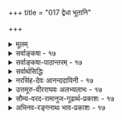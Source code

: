 +++
title = "017 द्वेधा भूतानि"

+++
<details><summary>मूलम्</summary>

द्वेधा भूतानि भित्त्वा पुनरपि च भिनत्त्यर्धमेकं चतुर्धा तैरेकैकस्य भागैः परमनुकलयत्यर्धमर्धं चतुर्भिः ।  
इत्थं पञ्चीकृतैस्तैर्जनयति स जगद्धेतुरण्डादिकार्याण्यैदंपर्यं त्रिवृत्त्वश्रुतिरधिकगिरामक्षमैका निरोद्धुम् ॥ १७ ॥
</details>

<details><summary>सर्वाङ्कषा - १७</summary>

एवं सृष्टिप्रक्रियाम्, तत्र प्रसक्तं विचारं च परिसमाप्य, व्यष्टिसृष्टि निरूपयतिद्वेधेत्यादिना । सृष्टिर्हि द्विविधा - समष्टिसृष्टिः, व्यष्टिसृष्टिश्चेति । तत्त्वानां सृष्टिः समष्टिसृष्टिरित्युच्यते । तत्त्वव्यञ्जकव्यक्तीनां सृष्टिः व्यष्टिसृष्टिरित्युच्यते । पृथिवीतत्त्वम् अन्यत् पृथिवी चान्या । पृथिव्याः समष्टिरूपं पृथिवीतत्त्वन्त्वतीन्द्रियम्, पृथिवीत्वपदवाच्यं तु पृथिवीपदप्रवृत्तिनिमित्तया सिद्धं पृथिवीतत्त्वापेक्षयातिरिक्तं स्थूलपृथिवीनिष्ठम् । स्थूला पृथिवी यद्यपि प्रत्यक्षा, तथापि पृथिवीसामान्यस्यानुगतावयवसंस्थानरूपाया जातेः प्रत्यक्षसिद्धत्वं न भवत्येव । अत एव गन्धसमवायिकारणतावच्छेदकतया पृथिवीत्वजातिस्तार्किकैः साध्यते । अतः पृथिवीपदप्रवृत्तिनिमित्ततयैव पृथिवीत्वसिद्धिः । अतः पृथिवीत्वमेकम्, पृथिवीव्यक्तयः अनन्ताः, स्थूलाश्च । एवं व्यष्टिसमष्टिभेदः विष्णुपुराणमनुस्मृत्यादौ वर्णितः 'नानावीर्याः पृथग्भूताः ततस्ते संहति विना । नाशक्नुवन् प्रजास्स्रष्टुमसमागम्य कृत्स्नशः ॥ समेत्यान्योन्यसंयोगं परस्परसमाश्रयाः । महदाद्या विशेषान्ता ह्यण्डमुत्पादयन्ति ते ॥ ' (वि.पु. 1-2-52, 53 ) इति ॥ 

[[37]]

इत्थं पञ्चीकृतैस्तैर्जनयति स जगद्धेतुरण्डादिकार्या- 

ण्यैदंपर्यं त्रिवृत्त्वश्रुतिरधिकगिरामक्षमैका निरोद्धुम् ॥17॥ 



अत्र ‘समेत्यान्योन्यसंयोगम्' इत्यंशं व्यष्टिसृष्टिरूपं विवृणोति - सः **जगद्धेतुः** = जगत्कारणभूतः परमात्मा **भूतानि** = पृथिव्यादिपञ्चभूतानि समष्टिरूपाणि द्वेधा **भित्त्वा** = विभज्य, पुनरपि द्वेधाविभक्तयोर्मध्ये एक अर्धं चतुर्धा **भिनत्ति** = विभजति जगत्स्रष्टा परमात्मा । एकैकस्य तैः चतुर्भिः भागैः परम् अर्धमर्धम् **अनुकलयति** = संयोजयति । प्रतिभूतम् एवं विभागात् तत्र तत्र वीप्सा । एवं च सर्वेष्वपि भूतेषु अष्टधाविभक्तेषु **अर्धभागः** = चत्वारो भागाः तत्तद्भूतस्य, इतरार्धे - शिष्टचतुर्भागस्थाने इतरभूतचतुष्टयांशमिश्रणमेव पञ्चीकरणम् । एवं पृथिव्याम् अर्धभागः पृथिवी, इतरार्धभागे इतरचतुर्भूतानि च भवन्ति । इदं पृथिवीपञ्चीकरणम् । एवमेव इतरभूतानामपि पञ्चीकरणानि ज्ञेयानि ॥ 

इत्थं पञ्चीकृतैः तैः पञ्चभिर्भूतैः अण्डादिकार्याणि ब्रह्माण्डादिकार्याणि जनयति । ननु छान्दोग्ये 'त्रिवृतं त्रिवृतमेकैकां करवाणि' इति त्रिवृत्करणस्यैव श्रवणात् तेजोऽबन्नानामेव मिश्रणम्, न तु पञ्चभूतानामिति पञ्चीकरणमप्रामाणिकमिति चेत्तत्राह - ऐदम्पर्यमिति । एका त्रिवृत्त्वश्रुतिः छान्दोग्ये विद्यमाना, अधिक **गिराम्** = पञ्चीकरणपराणां बहूनां वाक्यानाम् **ऐदम्पर्यं** = तात्पर्यम् **निरोद्धुम्** = निरसितुम् **अक्षमा** = न समर्था ॥ 

अयं भावः - यद्यपि छान्दोग्यश्रुतौ त्रिवृत्करणमेव श्रूयते, न तु पञ्चीकरणम् । परन्तु तत्प्रकरणे भूतत्रयमात्रसृष्टेः अभिधानात् त्रिवृत्करणमुक्तम् । इतरभूतद्वयं तु अर्थात्सिद्धमेव, अन्यथा तैत्तरीयश्रुत्यादौ श्रुतायाः पञ्चभूतानां सृष्टेरपि बाधः स्यात् । सर्वसम्मतानि च पञ्चभूतानि । अतः छान्दोग्ये भूतत्रयमात्रसृष्टिश्रवणेऽपि इतरभूतद्वयसृष्टिरपि अर्थात् सिद्धा । एवमेव त्रिवृत्करणेन पञ्चीकरणमपि स्वतः प्राप्नोत्येवेति पञ्चीकरणमेव प्रामाणिकम् । त्रिवृत्करणं पञ्चीकरणस्यैव प्रदर्शकम् । यदि पञ्च भूतानि प्रमाणिकानि, तर्हि पञ्चीकरणमपि प्रमाणिकम् । अतो न कश्चन विरोधः । छान्दोग्ये भूतत्रयस्यैव परिगणनं कुत इत्यन्यदेतत् ॥ 

अत्रेदं प्रसङ्गात् किञ्चिदुच्यते - इमां पञ्चीकरणप्रक्रियामाश्रित्यैव सिद्धान्ते शुक्तिरजतादिबुद्धीनां यथार्थत्वमुपपाद्यत इति प्रसिद्धम् । परन्तु रज्जुसर्पभ्रमे रज्जौ सर्पावयवसद्भावः कथं वा समर्थनीयः ? अन्ततः, देहात्मभ्रमे देहे आत्मावयवसद्भाव को वा ब्रूयात् ? अतो भ्रमहेतुभूतस्य उभयानुगतस्य सादृश्यप्रयोजकस्याकारस्य प्रदर्शनमात्रम् 'शुक्तौ रजतावयवसद्भावात्' इत्यादिवचनैर्विवक्षितं मन्तव्यम् । शतशकटपरिमितशुक्तीनां शोधनेऽपि न हि गुञ्जाप्रमाणमपि रजतं लभ्येत । अतः आभरणादिहेतुभूतरजतावयवानामपि शुक्तौ सत्त्वं न विवक्षितम्, ज्ञानविज्ञानविरोधित्वात्तस्य । अस्ति किल भ्रमस्थलेऽधिष्ठानाध्यस्तयोर्लेशतो वा सादृश्यम् । न हि लोष्टं दृष्ट्वा रजतभ्रमः कस्यचिद्भवति । न वा घटं दृष्ट्वा सर्पभ्रमः कस्यचिद्भवति । किन्तु शुक्तिरजतयोः समानः फालफल्याकार एव शुक्तौ रजतभ्रमहेतुः । एवं रज्जौ दैर्ष्याद्याकारः साधारणः सर्पभ्रमहेतुर्दृश्यत एव । एवमनात्मनि देहे आत्मभ्रमहेतुः उभयसाधारणः क आकारो वर्तते ? अयि भोः साधो ! तर्हि ' अहम्' इति प्रतीतिः शरीरविषयिणी कथं भवति ? भ्रान्तिः किल सा । तथा भ्रान्तिः 



18. 

[[38]]

[परमाणूपादानतावादनिरासः ] 

कार्यं नैवारभेरन् समधिकमणवः सर्वतस्संप्रयुक्ताः 

दिक्संयोगैकदेश्यात् न घटत इह ते दिक्कृतोऽप्यंशभेदः । 

शरीरविषयिण्येव भवति, न तु घटादिविषयिणीति कुत इति विविच्यताम् । घटः खलु जडः । तत्र अहंप्रतीतिः कथं भवेत् तर्हि शरीरं किमजडम् ? किमनुत्तरोऽसि ? बह्वस्त्यत्र विचारणीयम् । आत्मनि देहभ्रमो वा, देहे आत्मभ्रमो वा ? प्रथममेतदेव निर्णेतव्यं वर्तते । देहःखलु प्रसिद्धः, तत्रैवात्मभ्रमः स्यादिति चेत्, शुकशाबक! प्रसिद्धे अप्रसिद्धस्य वा कथं भ्रमः ? सर्पो यस्याप्रसिद्धः, तस्य सर्पभ्रमो भवेत् किम्? पुनरनुत्तरो जातस्त्वम् । न तावान् सुखोपपादोऽयम्, यथा त्वं मन्यसे । मास्त्विदानीमयं विचारः । अग्रे जीवसरे पश्यामः । त्वमपि सन्नद्धो निरीक्षस्व ॥ 

अत इदमत्र विवक्षितम् – पञ्चीकरणप्रक्रियया सर्वं सर्वत्र वर्तत इत्यादिकं केवलं तत्त्वदृष्ट्या, न तु स्थूलदृशा । व्यष्टिसृष्टेः पूर्वं खलु पञ्चीकरणम् । तथा च समष्टिसृष्टावेव तत् । समष्टिसृष्टिर्नाम तत्त्वानां सृष्टिः । अतः पञ्चीकरणमपि तत्त्वानामेव, न तु दृश्यमानानां पृथिव्यादिभूतानाम् । अत एव घटस्फटिकादिषु जलादीनामन्वेषणमुन्मत्तप्रयत्नायेत । अतः पृथिव्यादिभूतानि अन्यानि, पृथिवीत्वादितत्त्वानि चान्यानि । परिदृश्यमानमिदं जगत् न केवलं भूतानां सङ्घातरूपम्, अपितु भूतविकाराणां भौतिकानां सङ्घातात्मकम् । एतादृशे स्थूले भौतिके जगति तत्त्वमन्तर्गुहायामेव निहितम् । अत एव - 'इन्द्रियैरुपलब्धं यत्तत्तत्त्वेन तु गृह्यते । जातास्तत्त्वविदो बालाः तत्त्वज्ञानेन किं फलम् ॥' इति हैतुका उपहसन्ति । अत आचार्याणां शुक्तौ रजतावयवसद्भावादिवचनं वैदिकैः प्रभाकरैस्तथोक्तत्वात् । अथवा बालोपच्छन्दवद्ग्राह्यम् । किं वान्यत्कुर्युर्महात्मानो दृष्टपरावरा आचार्याः । यतः - 

[[1]]

श्रीगुरोः शापस्तु शिष्यः स्यात् भक्तो भगवतस्तथा । धर्मसङ्कटहेतुत्वात् मर्मज्ञैः प्रोच्यते तथा ॥ 

न त्यक्तुं प्रभवन्त्येते शिष्यान् वात्सल्यमूर्तयः । नापि जीर्णयितुं शक्ता मूर्खास्तांस्तपसापि वा ॥ गुरुरेव विजानीयात् सङ्कटं तं न चेतरः । अतः परीक्ष्य निर्धार्यम्, नापातवचनादिभिः ॥ सिद्धं सत्संप्रदाय इत्याद्यमाचार्यलक्षणम् । अध्येयमवधानेन स्वात्मनो हितमीप्सुभिः ॥ १७ ॥
</details>

<details><summary>सर्वाङ्कषा-पाठान्तरम् - १७</summary>

एवं सृष्टिप्रक्रियाम्‌, तत्र प्रसक्तं विचारं च परिसमाप्य, व्यष्टिसृष्टिं निरूपयति - द्वेधेत्यादिना । सृष्टिर्हि द्विविधा - समष्टिसृष्टिः, व्यष्टिसृष्टश्चेति । तत्त्वानां सृष्टिः समष्टिसृष्टिरित्युच्यते । तत्त्वव्यञ्जकव्यक्तीनां सृष्टिः व्यष्टिसुष्टिरित्युच्यते । पृथिवीतत्त्वम्‌ अन्यत्‌, पृथिवी चान्या । पृथिव्याः समष्टिरूपं पृथिवीतत्त्वन्त्वतीन्द्रियम्‌, पृथिवीत्वपदवाच्यं तु पृथिवीपदप्रवृत्तिनिमित्तया सिद्धं पृथिवीतत्त्वापेक्षयातिरिक्तं स्थूलपृथिवीनिष्ठम्‌ । स्थूला पृथिवी यद्यपि प्रत्यक्षा, तथापि पृथिवीसामान्यस्यानुगतावयवसंस्थानरूपाया जातेः प्रत्यक्षसिद्धत्वं न भवत्येव । अत एव गन्धसमवायिकारणतावच्छेदकतया पृथिवीत्वजातिस्तार्किकैः साध्यते । अतः पृथिवीपदप्रवृत्तिनिमित्ततयैव पृथिवीत्वसिद्धिः । अतः पृथिवीत्वमेकम्‌, पृथिवीव्यक्तयः अनन्ताः, स्थूलाश्च । एवं व्यष्टिसमष्टिभेदः विष्णुपुराणमनुसमृत्यादौ वर्णितः 'नानावीर्याः पृथग्भूताः ततस्ते संहतिं विना । नाशक्नुवन्‌ प्रजास्स्रष्टुमसमागम्य कृत्स्नशः ॥ समेत्यान्योन्यसंयोगं परस्परसमाश्रयाः । महदाद्या विशेषान्ता ह्यण्डमुत्पादयन्ति ते ॥' (वि.पु.१.२.५२,५३) इति ॥   
अत्र 'समेत्यान्योन्यसंयोगम्‌' इत्यंशं व्यष्टिसृष्टिरूपं विवृणोति - सः जगद्धेतुः = जगत्कारणभूतः परमात्मा भूतानि = पृथिव्यादिपञ्चभूतानि समष्टिरूपाणि द्वेधा भित्वा = विभज्य, पुनरपि द्वेधाविभक्तयोर्मध्ये एकं अर्धं चतुर्धा भिनत्ति = विभजति जगत्स्रष्टा परमात्मा । एकैकस्य तैः चतुर्भिः भागैः परम्‌ अर्धमर्धम्‌ अनुकलयति = संयोजयति । प्रतिभूतम्‌ एवं विभागात्‌ तत्र तत्र वीप्सा । एवं च सर्वेष्वपि भूतेषु अष्टधाविभक्तेषु अर्धभागः = चत्वारो भागाः तत्तद्भूतस्य, इतरार्धे = शिष्टचतुर्भागस्थाने इतरभूतचतुष्टयांश-मिश्रणमेव पञ्चीकरणम्‌ । एवं पृथिव्याम्‌ अर्धभागः पृथिवी, इतरार्धभागे इतरचतुर्भूतानि च भवन्ति । इदं पृथिवीपञ्चीकरणम्‌ । एवमेव इतरभूतानामपि पञ्चीकरणानि ज्ञेयानि ॥   
इत्थं पञ्चीकृतैः तैः पञ्चभिर्भूतैः अण्डादिकार्याणि = ब्रह्माण्डादिकार्याणि जनयति । ननु छान्दोग्ये 'त्रिवृतं त्रिवृतमेकैकां करवाणि' इति त्रिवृत्करणस्यैव श्रवणात्‌ तेजोऽबन्नानामेव मिश्रणम्‌, न तु पञ्चभूतानामिति पञ्चीकरणमप्रामाणिकमिति चेत्तत्राह – ऐदम्पर्यमिति । एका त्रिवृत्त्वश्रुतिः छान्दोग्ये विद्यमाना, अधिकगिराम्‌ = पञ्चीकरणपराणां बहूनां वाक्यानाम्‌ ऐदम्पर्यं = तात्पर्यम्‌ निरोद्धुम्‌ = निरसितुम्‌ अक्षमा = न समर्था ॥   
अयं भावः - यद्यपि छान्दोग्यश्रतौ त्रिवृत्करणमेव श्रूयते, न तु पञ्चीकरणम्‌ । परन्तु तत्प्रकरणे भूतत्रयमात्रसृष्टेः अभिधानात्‌ त्रिवृत्करणमुक्तम्‌ । इतरभूतद्वयं तु अर्थात्सिद्धमेव, अन्यथा तेत्तरीयश्रुत्यादौ श्रुतायाः पञ्चभूतानां सृष्टेरपि बाधः स्यात्‌ । सर्वसम्मतानि च पञ्चभूतानि । अतः छान्दोग्ये भूतत्रयमात्र- सृष्टिश्रवणेऽपि इतरभूतद्वयसृष्टिरपि अर्थात्‌ सिद्धा । एवमेव त्रिवृत्करणेन पञ्चीकरणमपि स्वतः प्राप्नोत्येवेति पञ्चीकरणमेव प्रामाणिकम्‌ । त्रिवृत्करणं पञ्चीकरणस्यैव प्रदर्शकम्‌ । यदि पञ्च भूतानि प्रमाणिकानि, तर्हि पञ्चीकरणमपि प्रमाणिकम्‌। अतो न कश्चन विरोधः । छान्दोग्ये भूतत्रयस्यैव परिगणनं कुत इत्यन्यदेतत्‌ ॥   
अत्रेदं प्रसङ्गात्‌ किञ्चिदुच्यते - इमां पञ्चीकरणप्रक्रियामाश्रित्यैव सिद्धान्ते शुक्तिरजतादिवुद्धीनां यथार्थत्वमुपपाद्यत इति प्रसिद्धम्‌ । परन्तु रज्जुसर्षभ्रमे रज्जौ सर्पावयवसद्भावः कथं वा समर्थनीयः? अन्ततः, देहात्मभ्रमे देहे आत्मावयवसद्भावं को वा ब्रूयात्‌? अतो भ्रमहेतुभूतस्य उभयानुगतस्य सादृश्य प्रयोजकस्याकारस्य प्रदर्शनमात्रम्‌ 'शुक्तौ रजतावयवसद्भावात्‌' इत्यादिवचनैर्विवक्षितं मन्तव्यम्‌ । शतशकटपरिमितशुक्तीनां शोधनेऽपि न हि गुञ्जाप्रमाणमपि रजतं लभ्येत । अतः आभरणादिहेतुभूतरजतावयवानामपि शुक्तौ सत्त्वं न विवक्षितम्‌, ज्ञानविज्ञानविरोधित्वात्तस्य । अस्ति किल भ्रमस्थलेऽधिष्ठानाध्यस्तयोर्लेशतो वा सादृश्यम्‌ । न हि लोष्टं दृष्ट्वा रजतभ्रमः कस्यचिद्भवति । न वा घटं दृष्ट्वा सर्पभ्रमः कस्यचिद्भवति । किन्तु शुक्तिरजतयोः समानः फाळफळ्यकार एव शुक्तौ रजतभ्रमहेतुः । एवं रज्जौ दैर्घ्याद्याकारः साधारणः सर्पभ्रमहेतर्दृश्यत एव । एवमनात्मनि देहे आत्मभ्रमहेतुः उभयसाधारणः क आकारो वर्तते? अयि भोः साधो! तर्हिं 'अहम्‌' इति प्रतीतिः शरीरविषयिणी कथं भवति? भ्रान्तिः किल सा । तथा भ्रान्तिः शरीरविषयिण्येव भवति, न तु घटादिविषयिणीति कुत इति विविच्यताम्‌ । घटः खलु जडः । तत्र अहंप्रतीतिः कथं भवेत्‌? तर्हि शरीरं किमजडम्‌? किमनुत्तरोऽसि? बह्वस्त्यत्र विचारणीयम्‌ । आत्मनि देहभ्रमो वा, देहे आत्मभ्रमो वा? प्रथममेतदेव निर्णेतव्यं वर्तते । देहःखलु प्रसिद्धः, तत्रैवात्मभ्रमः स्यादिति चेत्‌, शुकशाबक! प्रसिद्धे अप्रसिद्धस्य वा कथं भ्रमः? सर्पो यस्याप्रसिद्धः, तस्य सर्पभ्रमो भवेत्‌ किम्‌? पुनरनुत्तरो जातस्त्वम्‌ । न तावान्‌ सुखोपपादोऽयम्‌, यथा त्वं मन्यसे । मास्त्विदानीमयं विचारः । अग्रे जीवसरे पश्यामः । त्वमपि सन्नद्धो निरीक्षस्व ॥   
अत इदमत्र विवक्षितम्‌ - पञ्चीकरणप्रक्रियया सर्वं सर्वत्र वर्तत इत्यादिकं केवलं तत्त्वदृष्ट्या, न तु स्थूलदृशा । व्यष्टिसृष्टेः पूर्वं खलु पञ्चीकरणम्‌ । तथा च समष्टिसृष्टावेव तत्‌ । समष्टिसृष्टिर्नाम तत्त्वानां सृष्टिः । अतः पञ्चीकरणमपि तत्त्वानामेव, न तु दृश्यमानानां पृथिव्यादिभूतानाम्‌ । अत एव घटस्फटिकादिषु जलादीनामन्वेषणमुन्मत्तप्रयत्नायेत । अतः पृथिव्यादिभूतानि अन्यानि, पृथिवीत्वादितत्त्वानि चान्यानि । परिदृश्यमानमिदं जगत्‌ न केवलं, भूतानां सङ्घातरूपम्‌, अपितु भूतविकाराणां भौतिकानां सङ्घातात्मकम्‌ । एतादृशे स्थूले भौतिके जगति तत्त्वमन्तर्गुहायामेव निहितम्‌ । अत एव – 'इन्द्रियैरुपलब्धं यत्तत्तत्त्वेन तु गृह्यते । जातास्तत्त्वविदो बालाः तत्त्वज्ञानेन किं फलम्‌ ॥' इति हैतुका उपहसन्ति । अत आचार्याणां शुक्तौ रजतावयवसद्भावादिवचनं वैदिकैः प्रभाकरैस्तथोक्तत्वात्‌ । अथवा बालोपच्छन्दवद्‌ग्राहम्‌ । किं वान्यत्कुर्युर्महात्मानो दृष्टपरावा आचार्याः । यतः –   
गुरोः शापस्तु शिष्यः स्यात्‌ भक्तो भगवतस्तथा । धर्मसङ्कटहेतुत्वात्‌ मर्मज्ञैः प्रोच्यते तथा ॥   
न त्यक्तुं प्रभवन्त्येते शिष्यान्‌ वात्सल्यमूर्तयः । नापि जीर्णयितुं शक्ता मूर्खास्तांस्तपसापि वा ॥   
गुरुरेव विजानीयात्‌ सङ्कटं तं न चेतरः । अतः परीक्ष्य निर्धार्यम्‌, नापातवचनादिभिः ॥   
सिद्धं सत्संप्रदाय इत्याद्यमाचार्यलक्षणम्‌ । अध्येयमवधानेन स्वात्मनो हितमीप्सुभिः ॥ १७ ॥
</details>

<details><summary>सर्वार्थसिद्धिः</summary>

तत्त्वान्तराणामीश्वराधीनत्वं व्यष्ट्याद्यारम्भवृत्तान्तैरपि व्यनक्ति - द्वेधेति ॥ स खल्वादिकर्ता स्वसृष्टानि पञ्च भूतानि द्विधा कृत्वैकैकं भागं स्थापयित्वाऽर्धान्तराणि चतुर्धा विभज्य तत्तद्भागैश्चतुर्भिर्भूतान्तराणामविभक्तान्यर्धान्तराण्यनुकलयति । यथोक्तम् -  
एवं जातेषु भूतानि प्रत्येकं स्युर्द्विधा ततः । चतुर्धा भिन्नमेकैकमर्धमर्धं ततः स्थितम् ॥  
व्योम्नोऽर्धभागाश्चत्वारो वायुतेजःपयोभुवाम् । अर्धानि यानि वायोस्तु व्योमतेजः पयोभुवाम् ॥ इति ।  
ततः पञ्चधा विभक्तानां भागानां पञ्चस्वर्धान्तरेषु योजनमिति परोक्तं निरस्तम् । एवं पञ्चीकृतानां व्यष्टिकार्येषु विनियोगमाह - इत्थमिति । महदादिभिश्चेति भाव्य ”महदाद्या विशेषान्ता” इत्याद्युक्तेः । ननु ”हन्ताहमिमास्तिस्रो देवता” इत्याद्यारभ्य ”तासां त्रिवृतंत्रिवृतमेकैकां करवाणि”, ”त्रिवृतंत्रिवृतमेकैकामकरोत्” इति त्रिवृत्करणे श्रुते पञ्चीकरणादिस्मृतिरन्यपरा स्यादित्यत्राह - ऐदंपर्यमिति । तात्पर्यमित्यर्थः । अत्रानन्यपराणां भूयसां च बलीयस्त्वमनुक्तानामविरुद्धानामपेक्षितानामन्यतोऽपि ग्राह्यत्वं स्थापितम् । अभाष्यत च त्रिवृत्करणं पञ्चीकरणप्रदर्शनमिति ॥१७॥ इति पञ्चीकरणप्रक्रिया ॥
</details>

<details><summary>नरसिंह-देवः आनन्ददायिनी - १७</summary>

पूर्वशेषत्वात्तत्संगतिरेव संगतिरित्याह - तत्वान्तराणामिति ।  
यद्यपि पञ्चधा विभगस्सिद्धान्तेऽपि; तथापि एकस्य भूतस्य समतया न पञ्चधा विभागः । अपि तु द्विधा विभागे तत्रैको भागश्चतुर्धा विभज्यते इति ध्येयं । पञ्चीकरणमपि सप्तीकरणोपलक्षणमित्याह - महदादिभिश्चेति ।   
नानावीर्याः पृथग्भूतास्ततस्ते संहतिं विना ।  
नाशक्नुवन् प्रजास्स्रष्टुमसमागम्य कृत्स्नशः ॥  
समेत्यान्योन्यसंयोगं परस्परसमाश्रयाः ।  
एकसंघालक्षास्तु संप्राप्यैक्यमशेषतः ॥  
महदाद्या विशेषान्ता ह्यण्डमुत्पादयन्ति ते ।  
तत इति महदादिसंसर्गस्यापि प्रतिपादनादिति भावः । विशेषाः - स्थूलभूतानि । ऐदम्पर्यमिति; पञ्चीकरण इति शेषः ।  
अनन्यपराणामिति - यद्यपि श्रुतिस्मृत्योर्विरोधे भूयसीनामपि स्मृतीनां बाध एव; तथाप्यबाधेनोपपत्तौ बाधस्यान्याय्यत्वादन्यतरस्यान्यतरानुसारे वाच्ये अविरोधेन वक्तुं च शक्येऽनन्यपरस्मृत्यनुसारो युक्तः; तथा हि श्रुत्यर्थस्य वाच्यस्य त्रिवृत्करणस्य सहस्रे शतन्यायेन संभवाद्व्यवच्छेदस्तु संख्याश्रवणकल्प्यः । स च श्रुतिमूलोऽपि भूयसां स्यादिति न्यायेन बाधित इत्यर्थः । अनुक्तानामिति - आचमनादीनां स्मार्तानामपि दर्शादिविधिना (ग्राह्यत्वं) ग्रहणं क्रमविरोध्यपि कर्मकाण्डे स्थापितमित्यर्थः ।  
अभाष्यतेति । 'वैशेष्यात्तु तद्वादस्तद्वादः' 'व्यात्मकत्वात्तु' इत्यादि - सूत्रभाष्ये ।  
''महाभूतान्यहङ्कारो बुद्धिरव्यक्तमेव च ।  
इति । क्षेत्रारम्भकद्रव्याणीत्यादिकमुक्त्वा प्रकृत्यादिपृथिव्यन्तद्रव्यारब्ध-मिन्द्रियाश्रयभूतमिच्छाद्वेषसुखदुःखविकारि भूतसंघातरूपं चेतनसुखदुःखोपभोगाधारत्वप्रयोजनं क्षेत्रमित्युक्तं भवतीति'' गीताभाष्येचोक्तमित्यर्थः । मूलश्लोकस्यायमर्थः - भूतानि द्वेधा भित्वा तत्र एकस्मिन् स्थित एव अपरमर्धं पुनश्चतुर्धा भिनत्ति । तैः पुनः भिन्नस्यार्धस्य भागैः स्थि(स्थापि) तेनार्धेन संयोजनार्थं (तु) परमर्धं अनुकलयति - संपादयतीत्यर्थः ॥ १७ ॥   
इति त्रिगुणपरीक्षायां पञ्चीकरणस्थापनम् ।
</details>

<details><summary>उत्तमूरु-वीरराघवः अलभ्यलाभः - १७</summary>

श्लोके भूतानीत्यस्य एकैकं भूतमित्यर्थः । अर्धमेकमिति । द्वयोरर्धयोर्मध्ये एकमित्यर्थः । अनुकलयति - मेळयति । भेदनयोजनादेः पुरुषमन्तरेणासंभवादपि परमात्मा सिद्धः । श्रुतञ्चेदम्, तासां त्रिवृतं त्रिवृतभेकैकां करवाणीति । विभागेयत्तायां प्रमाणं दर्शयति एवं जातेष्विति । तत इति । चतुर्धेति स्पष्टनिर्देशादित्यर्थः । पञ्चधेति । पञ्चीकरणं हि भागपञ्चकविधानम् । तत् एकैकभूतस्याप्यर्धांशे हति परेषमाशयः । प्रथमतो द्वेधा विभज्य एकस्यार्थस्य चतुर्धाविभागेऽपि पञ्चीकरणसिद्ध्या स्मृतिविरोधाच्च तदयुक्तम् । वस्तुतः पञ्चीकरणमित्यस्य एकैकभूतं पञ्चमयं क्रियत इत्यर्थः । विभागरीतिस्तु प्रमाणान्तरगम्या । अत एव महदादिना सप्तीकरणमपीष्यते । न तत्र महदादेरीदृशविभाग उक्तोऽस्तीति । महदादिभिरिति । अध्यवसायाभिमानहेतुतया व्यष्टौ महदादेरपेक्षितत्वादिति भावः । अन्यपरेति । त्रयाणामेव देहे उपादानत्वम् वाय्वाकाशयोरविभागेन निमित्तत्वमात्रम्; यथा तार्किकैस्तत्र तत्र देहे एकमेवोपादानमुच्यते, तद्वदिति शंकितुराशयः । छान्दोग्यश्रुतौ भूतत्रयमात्रप्रस्तावात् त्रिवृत्करणमुक्तम् । यथा तावन्मात्रश्रुतेः भूतान्तरतदुत्पत्तिनिषेधकत्वं न भवति, तथा स्मृतिप्रमितपञ्चीकरणनिषेधकत्वमपि नेति भावः । अनन्यपराणामिति । ननु ''त्यात्मकत्वात्तु भूयस्त्वात्'' इति सूत्रकारेणापि त्रिवृत्करणमेवोक्तम्, ''त्रिवृत्कृर्वत उपदेशात्’’ इति चेति चेत्-तावन्मात्रप्रतिपादकतद्विषयवाक्यस्मारणाय तथा प्रयोगः; अते न पञ्चीकरणनिषेधः; वाक्यस्यान्यपरत्वात् । अनुक्तमन्यतो ग्राह्यमिति च सर्वसंमतम् । अनपेक्षितमपि गृह्यते अविरोधात् । यथा विकृतौ - वैकृताङ्गानि । किं पुनरपेक्षितत्वे । देहान्तरप्राप्तये गच्छतश्च जीवस्य पञ्चभूतमयत्वं बृहदारण्यके (६-४)श्रुतम्, ''पृथिवीमय आपोमयो वायुमय आकाशमयस्तेजोमयोऽतेजोमयः काममयः'' इति । अत्राप्तेजसोर्मध्ये वाय्वाकाशघटनं क्वचिदेतदनुक्तावपि भूतत्रयतुल्यमेतयोर्ग्रहणं ज्ञापयितुम्। अतेज इति महदहंकारग्रहणम् । सूत्रकारश्च तत्रतत्र 'अपि चैवमेके' इत्येवमनुक्तमपि ग्राह्यमिति स्थापयति ।  
ननु स्वच्छन्देनागमेन (११) इत्यत एव अनागमिकपरमाणुपादस्य निरस्ततया संप्रति वैदिकसृष्टिनिरूपणमध्ये तार्किगनिरसनस्य कः प्रसंग इत्यत्रावतारयति नन्विति । निरपवैकप्रकृतिमूलकत्वं जगाम आगमगम्यमिति मत्या तार्किकाः, तूष्णीं स्थिताः इदानीं पञ्चीकरणादिना नानावयवमेलनायत्तां सृष्टिं श्रुत्वा, 'महदाद्या विशेषान्ता ह्यण्डमुत्पादयन्ति’ इति अवयव्युत्पत्तिञ्चाऽऽलक्ष्य प्रकृतिकार्यत्वश्रुतेः परमाणुकार्यत्वमेवार्थ इति प्रत्यवतिष्ठन्ते इति संगतिः । ननु तार्किकमत इव वेदान्तिपक्षेऽपि ब्रह्म निरवयवं कि कार्त्स्न्येन कार्यरूपेण जायते उतैकांशेनेति विकल्प्य दूषणस्य तुल्यत्वात् कथं श्लोके एवं दोषोद्भावनमित्याशंकायाम् - तर्कमूलकविकल्पदूषणादिकं तर्केण वस्तुसाधन एव भवेत्; न तु श्रुत्या साधने; यथा  
प्रत्यक्षसिद्धेऽर्थे इत्याह अनन्यपरेत्यादि । स्वाभाविक इति । अंशशब्दः अवयवे, धर्मविशिष्टधर्म्यंशरूपे स्वरूपे, घटाकाशादिवत् उपाधिकृतप्रदेशे च प्रयुज्यते । तत्र धर्मिस्वरूपाभिप्रायेण स्वाभाविक इत्युक्तम् । भिन्नाभिन्नतेति । द्वितीयपादमवतारयति नन्विति । अवयवाभावेऽपि तत्तद्दिक्संयोगकारितो भागभेद इष्यत इति भावः । दूषयति दिगिति । परिमितानामिति किं सावयवदृष्टान्तीकरणेनोच्यते, आहो निरवयवात्मादिदृष्टान्तीकरणेन । आद्ये परमाणोः सावयवत्वापत्तिः । अन्त्ये दिक्संयोगो नाम किं साक्षात् त्वदिष्टदिग्द्रव्यसंयोगः तदुपाधिसंयोगो वा । नाद्यः, तस्य विभुत्वात् । नान्त्यः, उपाधिसंयोग एव परमाणौ कार्त्स्न्येन चेत्, उपाध्यन्तरसंयोगो न स्यात् । सर्वसमावेशे चोपाधित्वमेव न स्यात् । तथेति; भागभेदका इत्यर्थः । विवक्षितं निगमयति वृथाचेति । मूले दिक्संयोगैकदेश्यादित्यस्य प्राचीप्रतीच्यादिदिग्रूपदिगुपाधिसंयोगानामपि ऐकदेश्यात् - एको देशो योषां ते तद्भावात् अंशभेदं विना एकत्रैव स्थितत्वात् दिक्कृतांशभेदोऽपि नास्तीत्यर्थः । तत् सिद्धमनेकरूपपरमाणुमेलनेऽप्यधिकपरिमाणाभाव एवेति ॥ १७ ॥
</details>

<details><summary>सौम्य-वरद-रामानुज-गूढार्थ-प्रकाशः - १७</summary>

'द्वेधा भूतानि’ इति । सृष्टेषु तत्त्वेषु पञ्चोकरणनिरूपणस्य व्यष्टिसृप्टेश्च तत्त्वसृष्टौ कारणानामीश्वराधीनत्वप्रतिपादकेन पूर्वश्लोकेन का सङ्गतीरित्यत्र पञ्चीकरणस्य पूर्वोक्तोपपादकत्वेन सङ्गतिमाह - तत्त्वान्तराणामिति । तत इति । वचनविरोधादित्यर्थः । पञ्चस्वर्धेषु इति । पञ्चसु पञ्चमांशेषु इति भावः । यद्वा, पञ्चसु भूतेषु प्रत्येकं द्वेधा विभक्तेषु सत्सु एकैकस्मिन् अर्धे पञ्चधा विभक्ते एकैकस्य तेषामंशानां अविभक्तेपु पञ्चस्वर्धेषु योजनमित्यर्थः ॥ १७ ॥
</details>

<details><summary>अभिनव-रङ्गनाथः भाव-प्रकाशः - १७</summary>

\*पञ्चं भूतानीति - अत्र 'पञ्च तन्मात्रा भूतशब्देनोच्यन्ते पञ्च महाभूतानि भूतशब्देनोच्यन्ते' इति मैत्रायणीयश्रुत्या भूतशब्दस्य तन्मात्रसाघारण्येऽपि । त्रिवृत्करणश्रुतिस्मृत्यनुरोधान्महाभूतान्येव भूतशब्देनोच्यन्ते । परमतभङ्गे - 'तन्मात्रेषु पञ्चीकरणं पञ्चीकृतांशां आकाशादयइत्युक्तिः तत्वपरिगणनपरश्रुतिस्मृतिपुराणादेरननुगुणा' इति सूक्तिरिह भाव्या । तन्मात्राणां न पञ्चीकरणं किन्तु व्योमादिभूतानामेवेत्यत्र मानमाह - \*एवं जातेष्वित्यादिना ॥  
\*त्रिवृत्करणे श्रुते इति 'त्र्यात्मकत्वात्तु भूयस्त्वात्' इति सूत्रे  
(३-१-२) त्रिवृत्करण एव व्यासतात्पर्यमिति व्यक्तम्' ॥  
\*अनन्यपराणामित्यनेन अनन्यथासिद्धेनान्यथासिद्धं बाध्यमित्यनुगत एव बाध्यबाधकभाव इति सूचितं । अन्यपरत्वे प्रयोजकं दर्शयति - भूयसां चेति । यथाऽऽह भूयस्त्वस्य बाधकताप्रयोजकत्वं पूर्वतत्त्रे जैमिनिः 'विप्रतिषिद्धधर्माणां समवाये भूयसां स्यात्सधर्मत्वम्' (१२-२-२४) इति । अत्र सूत्रे श्रुतिलिङ्गमात्रबोधकं पदं किमपि नास्ति । विप्रतिषिद्धधर्मपदं च श्रुतिस्मृतिसाधारणं । अत एव विरोधाधिकरणे वार्तिककृता -  
श्रुतिलिङ्गे यथाचेष्टे व्यवस्थितबलाबले ।  
सन्निकृष्टविकृष्टार्थे तथैवेह श्रुतिस्मृती ॥  
इति श्रुतिस्मृत्योः श्रुतिलिङ्गतुल्यबलाबलत्वोक्तिस्संगच्छते । स्मृत्यनु-मितपठितश्रुत्योरवैलक्षण्यमुदाहृतविरोधाधिकरणकुमारिलवार्तिकसिद्धमिति 'भूयस्त्वेनोभयश्रुति' ३ -३ -२० इति सूत्रोक्तन्यायेन पञ्चीकरणस्यैव विधिः न त्रिवृत्करणस्येति बोध्यम् । अत्रानन्यपराणामित्यनेन छान्दोग्यश्रुतेरन्यपरत्वं दर्शितम् । अक्षपाददर्शनादौ आकाशस्य नित्यतायाः तस्य वायोश्चाप्रत्यक्षताया अङ्गीकारेणाकाशवाय्वोस्सृष्टिः शुश्रूषोश्श्वेतकेतोः झडिति न ज्ञातुं शक्यत इति पूर्वं छान्दोग्ये सृष्ट्यकथनं । तेन च त्रिवृत्करणमात्रमुक्तं । तेजोबन्नेषु त्रिवृत्करणज्ञानानन्तरमाकाशवाय्वोः श्रुत्यन्तरोक्तसृष्टेर्निर्धारणे सति स्थूलारुन्धतीन्यायेन पञ्चीकरणप्रकारोऽपि ज्ञायत इति भावः । एतावता पञ्चीकरणस्मृतेः त्रिवृत्करणश्रुत्या सह विरोघमभ्युपेत्य परिहार उक्तः; अथ विरोध एव नास्तीत्याह - \*अनुक्तानामित्यादना । अयमाशयः - यद्यपि छान्दोग्ये आकाशवाय्वोः सृष्टिर्नोक्ता; तथाऽपि तैत्तिरीयोक्ता सा सर्वशाखाप्रत्ययन्यायेन तत्रापि विवक्षिता । तदुक्तं वियदधिकरणश्रुतप्रकाशिकायां - ''किंच कुत्र चित् कस्यचिदवचनमन्यत्रापि तत्प्रतिपत्तिं वारयति चेत् सर्वशाखाप्रत्ययनयो निर्विषयस्स्यादिति भावः इति । ''एवंच 'तासां त्रिवृतं त्रिवृतमेकैकाम्' इति श्रुतौ तच्छब्दस्य पञ्चभूतान्यर्थः । त्रिवृतमित्यस्य भागत्रयविशिष्टतया वर्तमानामित्यर्थः । अत्र यद्यपि भागत्रयविशिष्टता वस्तुनः एकदैव हस्ताभ्यां पृथक् पत्रादिच्छेदने प्रथममेव त्रिधा विभागेन प्रथमतो द्वेधा छेदानन्तरमेकांशस्य पुनश्छेदेन चेति द्विधा संभवति; तत्रापि समपरिमाणतया विषमपरिमाणतया वा छेदनेऽपीति श्रुतावेकत्र विनिगमकं न स्फुटं; एवं मेलनांशोऽपि न स्फुटः; तथाऽपि 'अन्नमशितं त्रेधा विधीयते' इतिवत् त्रेधा करवाणीति वा तिस्रः करवाणीति वा श्रौतपाठविरहेण प्रथमतः त्रिधा भेदो न विवक्षितः । प्रथमतो द्वेधा भेदानन्तरमेकांशस्य पुनर्भेद एवेति प्रतीयते समपरिमाणतया भेदः स्वार्धस्यान्यदीयपादांशैः मेलनं चेत्यत्र श्रुतेरौदासीन्येऽपि 'वैशेष्यात्तु तद्वादस्तद्वादः' त्र्यात्मकत्वात्तु भूयस्त्वात्' इति सूत्रे स्मृतिवचनानि च प्रमाणं न त्वन्यत् । एवंच स्मृतिमन्तरा श्रुत्यर्थनिर्णयः कस्यापि न संभवतीति स्मृतेरवश्यमादरणीयत्वे तदनुरोधेन प्रथमतो द्वेधा विभागे तत एकांशस्य विभागाानन्तरं अंशयोर्द्वयोः पुनर्विभागः श्रुत्यनुक्तोऽपि ग्राह्यः । इत्थं च प्रथमतो विभागानन्तरं चतुर्धा विभागस्संपद्यत इति वियदधिकरणे 'तासां त्रिवृतम्' इत्यत्र तच्छब्दस्य सर्वशाखाप्रत्ययन्यायेन पञ्चभूतार्थकत्वव्यवस्थापनमपि संगच्छते श्रुतिस्मृत्योरविरोधश्चेतीयं सांप्रदायिकी सरणिरिति । एतेनाद्वैतपरिभाषाव्याख्यानखण्डनव्यसनेन कल्पतरुकारपक्षपातिना वंशीधरेण सांख्यतत्वकौमुदीविवरणे यदुक्तं - 'संप्रदायाध्वना पञ्चीकरणाङ्गीकारे विनिगमनाविरहेण षडादिकरणापत्तिः । किंचैकैकं त्रेधा विभज्य ततोंऽशद्वयमेकैकं द्वेधा विभज्य स्वस्वेतरांशेषु मेलनमिति रीत्याऽपि स्वांशद्विकपञ्चविभागसंभवेन पञ्चीकरणसंभवे संप्रदायरीत्यैव पञ्चीकरणे विनिगमकाभावात् त्रिवृत्करणश्रुतिविरोधाच्च त्रिवृत्करणपक्ष एव मुख्यसिद्धान्तो भातीति' तत्परास्तं; संप्रदायाध्वना पञ्चीकरणे भूतगत-पञ्चत्वसंख्याया विनिगमकत्वेन षडादिकरणापत्तिविरहात् । किंच त्रिवृत्करणं त्रेधा विभागेन । स च प्रथमत एव त्रिधा करणेन उत प्रथमतो द्विधा विभज्य तत एकांशस्य विभागेन? आद्येऽपि समपरिमाणतया विषमपरिमाणतया वा? तत्र समपरिमाणतया प्रथमतस्त्रिधा विभागे 'त्र्यात्मकत्वात्तु भूयस्त्वात्' इति सूत्रविरोधः; त्रयाणां समतया एकभागापेक्षयान्यभागस्य भूयस्त्वविरहात् । एवं 'वैशेष्यात्तु तद्वादस्तद्वादः' इति सूत्रविरोधोऽपि; विषमपरिमाणतया तदङ्गीकारे विषमपरिमाणं इयदेवेति निर्धारणं युक्त्या न संभवति । श्रुतिस्त्वत्रोदासीना । त्रेधा करवाणीत्यनुक्त्वा त्रिवृतं करवाणीत्युक्त्या प्रथमत एव त्रेधा विभागो न श्रुत्यभिप्रेत इति प्रतीयते । अत एव ईक्षत्यधिकरणकल्पतरौ प्रथमतो द्वेधा विभागानन्तरं पुनर्विभाग एवादृतः । भवताप्येतत्पक्षाङ्गीकारे तत्र प्रथमतस्समतया द्वेधा विभागे किं अभिनव-रङ्गनाथः भाव-प्रकाशः? स्मृतिरिति चेत् तर्हि संप्रदायरीत्यैव पञ्चीकरणमङ्गीकृतं स्यात् । ईक्षत्यधिकरणकल्पतरौ - संप्रदायाध्वना पञ्चीकरणं यद्यपि स्थितम् - इत्यारभ्य तेजोऽबन्नानामेव त्रिवृत्करणस्य श्रुतौ विवक्षितत्वं युक्तत्वं चोपपाद्य पञ्चीकरणप्रकारः स्मृत्युक्त एवोक्तः । अतः संप्रदायाध्वना पञ्चीकरणं स्मार्तमेवेति ।   
स्मृतौ प्रथमतो भूतस्य द्विधा विभागानन्तरं एकार्धस्य चतुर्धा विभाग उक्तः । स च नैककालावच्छेदेन किंतु प्रथमतो द्विधा विभागानुरूप्येण श्रुत्यनुसारेण च पुनरपि द्विधाविभगिः । अनन्तरमंशयोर्द्वयोरपि द्विधा विभाग इति क्रमेणेति त्रिवृत्करणं वियदधिकरणसिद्धान्तानुसारेण स्मार्तपञ्चीकरणे पर्यवस्यति । 'त्र्यात्मकत्वात्तु भूयस्त्वादिति' सूत्रं च पञ्चात्मकत्वोपलक्षणम् । यथोक्तं कल्पतरुपरिमले - 'व्यात्मकत्वात्तु भूयस्त्वात्' इति सूत्रे शरीरकारणानां त्र्यात्मकत्वमुक्तं तत् पञ्चात्मकत्वस्योपलक्षणमिति । त्र्यात्मकत्वं च शरीरकरणानामपामेव विवक्षितं नान्यस्य । तदधिकरणे 'प्रथमे श्रवणादिति चेन्न ता एव ह्युपपत्तेः इति सूत्रे तच्छब्देन 'पञ्चम्यामाहुतावापः पुरुषवचसो भवन्ति' इति श्रुत्युक्तानामपामभिधानात् । तासां त्र्यात्मकत्व च त्रिवृत्करणश्रुत्यैव वाच्यं नान्यथा । एवं च सूत्रस्योपलक्षणत्वे त्रिवृत्करणश्रुतेरुपलक्षणत्वमकामेनापि स्वीकार्यं । एतत्सर्वमभिप्रेत्यैवा-द्वैतपरिभाषायां आचार्योक्तरीतिरादृता । अतस्त्रिवृत्करणपक्षपञ्चीकरण - पक्षयोर्विरोधोत्प्रेक्षणेन ईक्षत्यधिकरणकल्पतरुविरुद्धस्य त्रिवृत्करणपक्षस्यैव मुख्यसिद्धान्तत्वोक्तिर्वंशीधरस्यायुक्तैवेति ॥ १७ ॥
</details>







